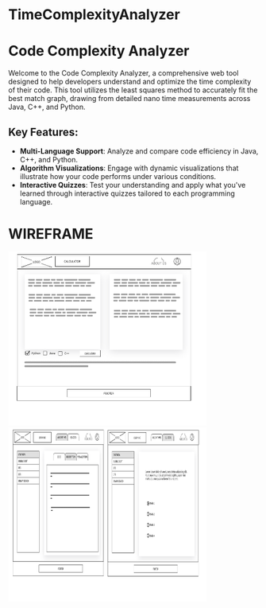 # TimeComplexityAnalyzer
<h1>Code Complexity Analyzer</h1>
<p>Welcome to the Code Complexity Analyzer, a comprehensive web tool designed to help developers understand and optimize the time complexity of their code. This tool utilizes the least squares method to accurately fit the best match graph, drawing from detailed nano time measurements across Java, C++, and Python.</p>

<h2>Key Features:</h2>
<ul>
    <li><strong>Multi-Language Support</strong>: Analyze and compare code efficiency in Java, C++, and Python.</li>
    <li><strong>Algorithm Visualizations</strong>: Engage with dynamic visualizations that illustrate how your code performs under various conditions.</li>
    <li><strong>Interactive Quizzes</strong>: Test your understanding and apply what you've learned through interactive quizzes tailored to each programming language.</li>
</ul>

<h1>WIREFRAME</h1>
<img src="/WIRE_FRAME/CALCULATOR.png" style="width: 400px; height:350px;"></img>
<img src="/WIRE_FRAME/LEARNING_PAGE.png" style="width: 400px; height:350px;"></img>
